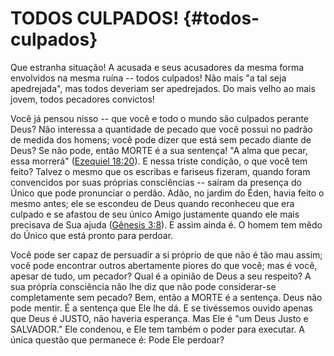 # TODOS CULPADOS! {#todos-culpados}

Que estranha situação! A acusada e seus acusadores da mesma forma envolvidos na mesma ruína -- todos culpados! Não mais &quot;a tal seja apedrejada&quot;, mas todos deveriam ser apedrejados. Do mais velho ao mais jovem, todos pecadores convictos!

Você já pensou nisso -- que você e todo o mundo são culpados perante Deus? Não interessa a quantidade de pecado que você possui no padrão de medida dos homens; você pode dizer que está sem pecado diante de Deus? Se não pode, então MORTE é a sua sentença! &quot;A alma que pecar, essa morrerá&quot; ([Ezequiel 18:20](http://bibliaonline.com.br/acf/ez/18/20)). E nessa triste condição, o que você tem feito? Talvez o mesmo que os escribas e fariseus fizeram, quando foram convencidos por suas próprias consciências -- saíram da presença do Único que pode pronunciar o perdão. Adão, no jardim do Éden, havia feito o mesmo antes; ele se escondeu de Deus quando reconheceu que era culpado e se afastou de seu único Amigo justamente quando ele mais precisava de Sua ajuda ([Gênesis 3:8](http://bibliaonline.com.br/acf/gn/3/8)). E assim ainda é. O homem tem mêdo do Único que está pronto para perdoar.

Você pode ser capaz de persuadir a si próprio de que não é tão mau assim; você pode encontrar outros abertamente piores do que você; mas é você, apesar de tudo, um pecador? Qual é a opinião de Deus a seu respeito? A sua própria consciência não lhe diz que não pode considerar-se completamente sem pecado? Bem, então a MORTE é a sentença. Deus não pode mentir. É a sentença que Ele lhe dá. E se tivéssemos ouvido apenas que Deus é JUSTO, não haveria esperança. Mas Ele é &quot;um Deus Justo e SALVADOR.&quot; Ele condenou, e Ele tem também o poder para executar. A única questão que permanece é: Pode Ele perdoar?